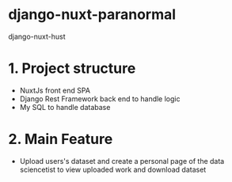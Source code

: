 # django-nuxt-paranormal
django-nuxt-hust
# 1. Project structure
- NuxtJs front end SPA
- Django Rest Framework back end to handle logic
- My SQL to handle database
# 2. Main Feature
- Upload users's dataset and create a personal page of the data sciencetist to view uploaded work and download dataset
